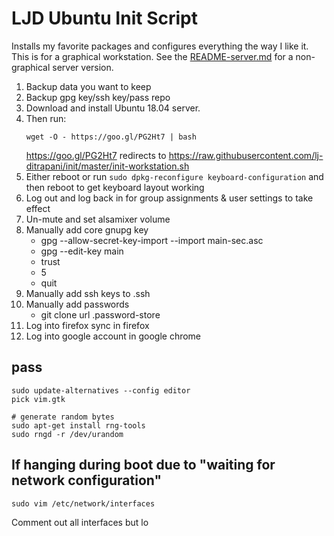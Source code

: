 LJD Ubuntu Init Script
===============================================================================

Installs my favorite packages and configures everything the way I like it.
This is for a graphical workstation.
See the [README-server.md](README-server.md) for a non-graphical server version.

1.  Backup data you want to keep
2.  Backup gpg key/ssh key/pass repo
3.  Download and install Ubuntu 18.04 server.
4.  Then run:
    ```
    wget -O - https://goo.gl/PG2Ht7 | bash
    ```
    <https://goo.gl/PG2Ht7> redirects to
    <https://raw.githubusercontent.com/lj-ditrapani/init/master/init-workstation.sh>
5. Either reboot or run `sudo dpkg-reconfigure keyboard-configuration`
   and then reboot to get keyboard layout working
6. Log out and log back in for group assignments & user settings to take effect
7. Un-mute and set alsamixer volume
8. Manually add core gnupg key
    - gpg --allow-secret-key-import --import main-sec.asc
    - gpg --edit-key main
    - trust
    - 5
    - quit
9. Manually add ssh keys to .ssh
10. Manually add passwords
    - git clone url .password-store
11. Log into firefox sync in firefox
12. Log into google account in google chrome


pass
----

    sudo update-alternatives --config editor
    pick vim.gtk

    # generate random bytes
    sudo apt-get install rng-tools
    sudo rngd -r /dev/urandom


If hanging during boot due to "waiting for network configuration"
-----------------------------------------------------------------

    sudo vim /etc/network/interfaces

Comment out all interfaces but lo
